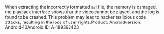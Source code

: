 When extracting the incorrectly formatted avi file, the memory is damaged, the playback interface shows that the video cannot be played, and the log is found to be crashed. This problem may lead to hacker malicious code attacks, resulting in the loss of user rights.Product: Androidversion: Android-10Android ID: A-189392423